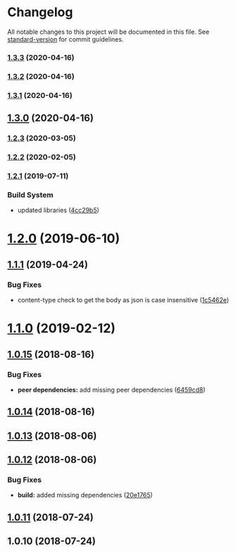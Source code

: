 # Changelog

All notable changes to this project will be documented in this file. See [standard-version](https://github.com/conventional-changelog/standard-version) for commit guidelines.

### [1.3.3](https://github.com/riccardomariani/odata-v4-ng/compare/v1.3.2...v1.3.3) (2020-04-16)

### [1.3.2](https://github.com/riccardomariani/odata-v4-ng/compare/v1.3.1...v1.3.2) (2020-04-16)

### [1.3.1](https://github.com/riccardomariani/odata-v4-ng/compare/v1.3.0...v1.3.1) (2020-04-16)

## [1.3.0](https://github.com/riccardomariani/odata-v4-ng/compare/v1.2.3...v1.3.0) (2020-04-16)

### [1.2.3](https://github.com/riccardomariani/odata-v4-ng/compare/v1.2.2...v1.2.3) (2020-03-05)

### [1.2.2](https://github.com/riccardomariani/odata-v4-ng/compare/v1.2.1...v1.2.2) (2020-02-05)

### [1.2.1](https://github.com/riccardomariani/odata-v4-ng/compare/v1.2.0...v1.2.1) (2019-07-11)


### Build System

* updated libraries ([4cc29b5](https://github.com/riccardomariani/odata-v4-ng/commit/4cc29b5))



<a name="1.2.0"></a>
# [1.2.0](https://github.com/riccardomariani/odata-v4-ng/compare/v1.1.1...v1.2.0) (2019-06-10)



<a name="1.1.1"></a>
## [1.1.1](https://github.com/riccardomariani/odata-v4-ng/compare/v1.1.0...v1.1.1) (2019-04-24)


### Bug Fixes

* content-type check to get the body as json is case insensitive ([1c5462e](https://github.com/riccardomariani/odata-v4-ng/commit/1c5462e))



<a name="1.1.0"></a>
# [1.1.0](https://github.com/riccardomariani/odata-v4-ng/compare/v1.0.15...v1.1.0) (2019-02-12)



<a name="1.0.15"></a>
## [1.0.15](https://github.com/riccardomariani/odata-v4-ng/compare/v1.0.14...v1.0.15) (2018-08-16)


### Bug Fixes

* **peer dependencies:** add missing peer dependencies ([6459cd8](https://github.com/riccardomariani/odata-v4-ng/commit/6459cd8))



<a name="1.0.14"></a>
## [1.0.14](https://github.com/riccardomariani/odata-v4-ng/compare/v1.0.13...v1.0.14) (2018-08-16)



<a name="1.0.13"></a>
## [1.0.13](https://github.com/riccardomariani/odata-v4-ng/compare/v1.0.12...v1.0.13) (2018-08-06)



<a name="1.0.12"></a>
## [1.0.12](https://github.com/riccardomariani/odata-v4-ng/compare/v1.0.11...v1.0.12) (2018-08-06)


### Bug Fixes

* **build:** added missing dependencies ([20e1765](https://github.com/riccardomariani/odata-v4-ng/commit/20e1765))



<a name="1.0.11"></a>
## [1.0.11](https://github.com/riccardomariani/odata-v4-ng/compare/v1.0.10...v1.0.11) (2018-07-24)



<a name="1.0.10"></a>
## 1.0.10 (2018-07-24)
